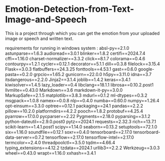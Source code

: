 # Emotion-Detection-from-Text-Image-and-Speech
This is a project through which you can get the emotion from your uploaded image or speech and written text. 

requirements for running in windows system :
﻿absl-py==2.1.0
astunparse==1.6.3
audioread==3.0.1
blinker==1.8.2
certifi==2024.7.4
cffi==1.16.0
charset-normalizer==3.3.2
click==8.1.7
colorama==0.4.6
contourpy==1.2.1
cycler==0.12.1
decorator==5.1.1
dill==0.3.8
filelock==3.15.4
Flask==3.0.3
flatbuffers==24.3.25
fonttools==4.53.1
gast==0.6.0
google-pasta==0.2.0
grpcio==1.65.2
gunicorn==22.0.0
h5py==3.11.0
idna==3.7
itsdangerous==2.2.0
Jinja2==3.1.4
joblib==1.4.2
keras==3.4.1
kiwisolver==1.4.5
lazy_loader==0.4
libclang==18.1.1
librosa==0.10.2.post1
llvmlite==0.43.0
Markdown==3.6
markdown-it-py==3.0.0
MarkupSafe==2.1.5
matplotlib==3.8.3
mdurl==0.1.2
ml-dtypes==0.3.2
msgpack==1.0.8
namex==0.0.8
nlp==0.4.0
numba==0.60.0
numpy==1.26.4
opt-einsum==3.3.0
optree==0.12.1
packaging==24.1
pandas==2.2.2
pillow==10.2.0
platformdirs==4.2.2
pooch==1.8.2
protobuf==4.25.4
pyarrow==17.0.0
pycparser==2.22
Pygments==2.18.0
pyparsing==3.1.2
python-dateutil==2.9.0.post0
pytz==2024.1
requests==2.32.3
rich==13.7.1
scikit-learn==1.4.1.post1
scipy==1.14.0
seaborn==0.13.2
setuptools==72.1.0
six==1.16.0
soundfile==0.12.1
soxr==0.4.0
tensorboard==2.17.0
tensorboard-data-server==0.7.2
tensorflow==2.17.0
tensorflow-intel==2.17.0
termcolor==2.4.0
threadpoolctl==3.5.0
tqdm==4.66.4
typing_extensions==4.12.2
tzdata==2024.1
urllib3==2.2.2
Werkzeug==3.0.3
wheel==0.43.0
wrapt==1.16.0
xxhash==3.4.1
